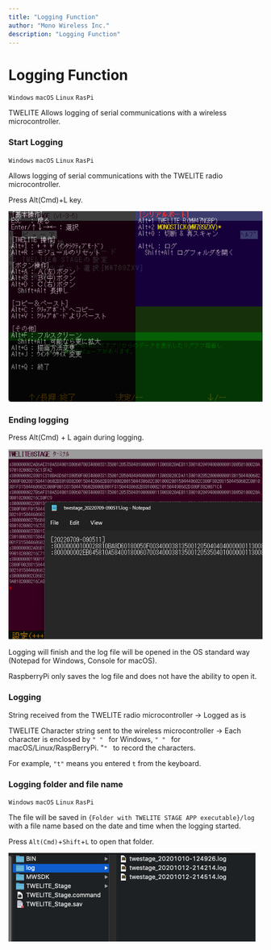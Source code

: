 ```yaml
---
title: "Logging Function"
author: "Mono Wireless Inc."
description: "Logging Function"
---
```

# Logging Function

`Windows` `macOS` `Linux` `RasPi` 

TWELITE Allows logging of serial communications with a wireless microcontroller.

### Start Logging 

`Windows` `macOS` `Linux` `RasPi`

Allows logging of serial communications with the TWELITE radio microcontroller.

Press Alt(Cmd)+L key.

![](<../.gitbook/assets/img_help_ovrly.png>)



### Ending logging

Press Alt(Cmd) + L again during logging.

![](<../.gitbook/assets/img_logging_fin.png>)

Logging will finish and the log file will be opened in the OS standard way (Notepad for Windows, Console for macOS).

RaspberryPi only saves the log file and does not have the ability to open it.



### Logging

String received from the TWELITE radio microcontroller → Logged as is

TWELITE Character string sent to the wireless microcontroller → Each character is enclosed by `" " ` for Windows, `" " ` for macOS/Linux/RaspBerryPi. "`" ` to record the characters.

For example, `"t"` means you entered `t` from the keyboard.


### Logging folder and file name

`Windows` `macOS` `Linux` `RasPi`

The file will be saved in `{Folder with TWELITE STAGE APP executable}/log` with a file name based on the date and time when the logging started.

Press `Alt(Cmd)`+`Shift`+`L` to open that folder.

![](<../.gitbook/assets/img_logging_folder.png>)



